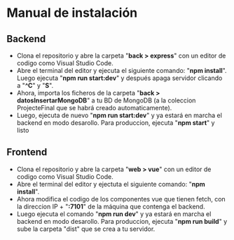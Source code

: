 # Manual de instalación

## Backend

- Clona el repositorio y abre la carpeta "**back > express**" con un editor de codigo como Visual Studio Code.
- Abre el terminal del editor y ejecuta el siguiente comando: "**npm install**". Luego ejecuta "**npm run start:dev**" y después apaga servidor clicando a "**^C**" y "**S**".
- Ahora, importa los ficheros de la carpeta "**back > datosInsertarMongoDB**" a tu BD de MongoDB (a la coleccion ProjecteFinal que se habrá creado automaticamente).
- Luego, ejecuta de nuevo "**npm run start:dev**" y ya estará en marcha el backend en modo desarollo. Para produccion, ejecuta "**npm start**" y listo

## Frontend

- Clona el repositorio y abre la carpeta "**web > vue**" con un editor de codigo como Visual Studio Code.
- Abre el terminal del editor y ejectuta el siguiente comando: "**npm install**".
- Ahora modifica el codigo de los componentes vue que tienen fetch, con la direccion IP + "**:7101**" de la máquina que contenga el backend.
- Luego ejecuta el comando "**npm run dev**" y ya estará en marcha el backend en modo desarollo. Para produccion, ejecuta "**npm run build**" y sube la carpeta "dist" que se crea a tu servidor.
